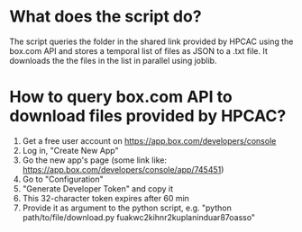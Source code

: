 # What does the script do?

The script queries the folder in the shared link provided by HPCAC
using the box.com API and stores a temporal list of files as JSON 
to a .txt file. It downloads the the files in the list in parallel
using joblib.

# How to query box.com API to download files provided by HPCAC?

1) Get a free user account on https://app.box.com/developers/console
2) Log in, "Create New App"
3) Go the new app's page (some link like: https://app.box.com/developers/console/app/745451)
4) Go to "Configuration"
5) "Generate Developer Token" and copy it
6) This 32-character token expires after 60 min
7) Provide it as argument to the python script,
	e.g. "python path/to/file/download.py fuakwc2kihnr2kuplaninduar87oasso"
